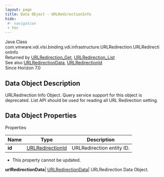 ```yaml
---
layout: page
title: Data Object - URLRedirectionInfo
hide:
 #- navigation
 - toc
---
```






Java Class
    com.vmware.vdi.vlsi.binding.vdi.infrastructure.URLRedirection.URLRedirectionInfo  
Returned by
     [URLRedirection_Get](vdi.infrastructure.URLRedirection.md#get), [URLRedirection_List](vdi.infrastructure.URLRedirection.md#list)  
See also
     [URLRedirectionData](vdi.infrastructure.URLRedirection.URLRedirectionData.md), [URLRedirectionId](vdi.entity.URLRedirectionId.md)  
Since 
    Horizon 7.0

## Data Object Description 

URLRedirection Info Object. Query service support for this object is deprecated. List API should be used for reading all URL Redirection setting. 

## Data Object Properties

Properties

Name |  Type |  Description   
---|---|---  
**id**| [URLRedirectionId](vdi.entity.URLRedirectionId.md)|  URLRedirection entity ID.   


* This property cannot be updated.

  
**urlRedirectionData**| [URLRedirectionData](vdi.infrastructure.URLRedirection.URLRedirectionData.md)|  URLRedirection Data Object.   
  
  
  
  
  
  

